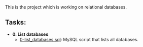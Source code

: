 This is the project which is working on relational databases. 

## Tasks:

* **0. List databases**
  * [0-list_databases.sql](https://github.com/ella97/alx-higher_level_programming/blob/main/0x0D-SQL_introduction/0-list_databases.sql): MySQL script that lists all databases.
